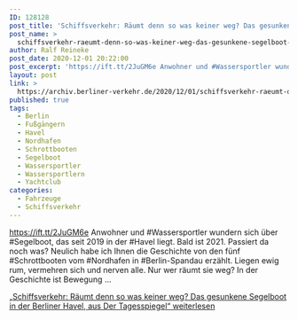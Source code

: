 ```yaml
---
ID: 128128
post_title: 'Schiffsverkehr: Räumt denn so was keiner weg? Das gesunkene Segelboot in der Berliner Havel, aus Der Tagesspiegel'
post_name: >
  schiffsverkehr-raeumt-denn-so-was-keiner-weg-das-gesunkene-segelboot-in-der-berliner-havel-aus-der-tagesspiegel-2
author: Ralf Reineke
post_date: 2020-12-01 20:22:00
post_excerpt: 'https://ift.tt/2JuGM6e Anwohner und #Wassersportler wundern sich über #Segelboot, das seit 2019 in der #Havel liegt. Bald ist 2021. Passiert da noch was? Neulich habe ich Ihnen die Geschichte von den fünf #Schrottbooten vom #Nordhafen in #Berlin-Spanda...'
layout: post
link: >
  https://archiv.berliner-verkehr.de/2020/12/01/schiffsverkehr-raeumt-denn-so-was-keiner-weg-das-gesunkene-segelboot-in-der-berliner-havel-aus-der-tagesspiegel-2/
published: true
tags:
  - Berlin
  - Fußgängern
  - Havel
  - Nordhafen
  - Schrottbooten
  - Segelboot
  - Wassersportler
  - Wassersportlern
  - Yachtclub
categories:
  - Fahrzeuge
  - Schiffsverkehr
---
```

https://ift.tt/2JuGM6e Anwohner und #Wassersportler wundern sich über #Segelboot, das seit 2019 in der #Havel liegt. Bald ist 2021. Passiert da noch was? Neulich habe ich Ihnen die Geschichte von den fünf #Schrottbooten vom #Nordhafen in #Berlin-Spandau erzählt. Liegen ewig rum, vermehren sich und nerven alle. Nur wer räumt sie weg? In der Geschichte ist Bewegung … <p class="link-more"><a href="https://archiv.berliner-verkehr.de/2020/11/27/schiffsverkehr-raeumt-denn-so-was-keiner-weg-das-gesunkene-segelboot-in-der-berliner-havel-aus-der-tagesspiegel/" class="more-link"><span class="screen-reader-text">„Schiffsverkehr: Räumt denn so was keiner weg? Das gesunkene Segelboot in der Berliner Havel, aus Der Tagesspiegel“</span> weiterlesen</a></p> 